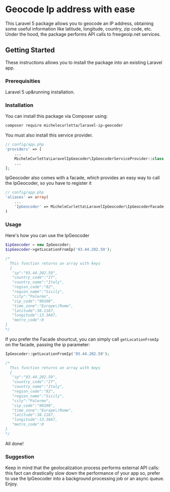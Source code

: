# Geocode Ip address with ease

This Laravel 5 package allows you to geocode an IP address, obtaining some useful information like latitude, longitude, country, zip code, etc.
Under the hood, the package performs API calls to freegeoip.net services.

## Getting Started

These instructions allows you to install the package into an existing Laravel app.

### Prerequisities

Laravel 5 up&running installation.


### Installation

You can install this package via Composer using:

```bash
composer require michelecurletta/laravel-ip-geocoder
```

You must also install this service provider.

```php
// config/app.php
'providers' => [
    ...
    MicheleCurletta\LaravelIpGeocoder\IpGeocoderServiceProvider::class,
    ...
];
```
IpGeocoder also comes with a facade, which provides an easy way to call the IpGeocoder, so you have to register it

```php
// config/app.php
'aliases' => array(
    ...
    'IpGeocoder' => MicheleCurletta\LaravelIpGeocoder\IpGeocoderFacade::class,
)
```

### Usage

Here's how you can use the IpGeocoder

```php
$ipGeocoder = new IpGeocoder;
$ipGeocoder->getLocationFromIp('93.44.202.59');

/* 
  This function returns an array with keys
  {  
   "ip":"93.44.202.59",
   "country_code":"IT",
   "country_name":"Italy",
   "region_code":"82",
   "region_name":"Sicily",
   "city":"Palermo",
   "zip_code":"90100",
   "time_zone":"Europe\/Rome",
   "latitude":38.1167,
   "longitude":13.3667,
   "metro_code":0
}
*/
```

If you prefer the Facade shourtcut, you can simply call  `getLocationFromIp`  on the facade, passing the ip parameter:

```php
IpGeocoder::getLocationFromIp('93.44.202.59');

/* 
  This function returns an array with keys
  {  
   "ip":"93.44.202.59",
   "country_code":"IT",
   "country_name":"Italy",
   "region_code":"82",
   "region_name":"Sicily",
   "city":"Palermo",
   "zip_code":"90100",
   "time_zone":"Europe\/Rome",
   "latitude":38.1167,
   "longitude":13.3667,
   "metro_code":0
}
*/
```
All done!

### Suggestion

Keep in mind that the geolocalization process performs external API calls: this fact can drastically slow down the performance of your app so, prefer to use the IpGeocoder into a background processing job or an async queue.
Enjoy.